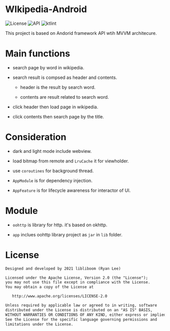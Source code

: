 # WIkipedia-Android
![License](https://img.shields.io/aur/license/android-studio) ![API](https://img.shields.io/badge/API-14%2B-brightgreen) ![ktlint](https://img.shields.io/badge/code%20style-%E2%9D%A4-FF4081.svg)

This project is based on Andorid framework API wtih MVVM architecure.

# Main functions

- search page by word in wikipedia.

- search result is compsed as header and contents.
  
  - header is the result by search word.

  - contents are result related to search word.

- click header then load page in wikipedia.

- click contents then search page by the title.


# Consideration

- dark and light mode include webview.

- load bitmap from remote and `LruCache` it for viewholder.

- use `coroutines` for background thread.

- `AppModule` is for dependency injection.

- `AppFeature` is for lifecycle awareness for interactor of UI.

# Module

- `oohttp` is library for http. it's based on okhttp.

- `app` inclues oohttp library project as `jar` in `lib` folder.


# License

```xml
Designed and developed by 2021 libliboom (Ryan Lee)

Licensed under the Apache License, Version 2.0 (the "License");
you may not use this file except in compliance with the License.
You may obtain a copy of the License at

   http://www.apache.org/licenses/LICENSE-2.0

Unless required by applicable law or agreed to in writing, software
distributed under the License is distributed on an "AS IS" BASIS,
WITHOUT WARRANTIES OR CONDITIONS OF ANY KIND, either express or implied.
See the License for the specific language governing permissions and
limitations under the License.
```